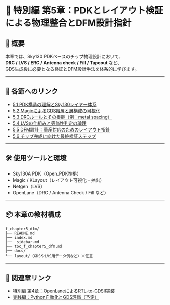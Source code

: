 # 🧬 特別編 第5章：PDKとレイアウト検証による物理整合とDFM設計指針

## 📘 概要

本章では、Sky130 PDKベースのチップ物理設計において、  
**DRC / LVS / ERC / Antenna check / Fill / Tapeout** など、  
GDS生成後に必要となる検証とDFM設計手法を体系的に学びます。

---

## 📖 各節へのリンク

- [5.1 PDK構造の理解とSky130レイヤー体系](docs/5_1_pdk_layer.md)
- [5.2 MagicによるGDS階層と層構成の可視化](docs/5_2_magic_gds.md)
- [5.3 DRCルールとその根拠（例：metal spacing）](docs/5_3_drc_check.md)
- [5.4 LVSの仕組みと等価性判定の論理](docs/5_4_lvs_check.md)
- [5.5 DFM設計：量産対応のためのレイアウト指針](docs/5_5_dfm_guideline.md)
- [5.6 チップ完成に向けた最終検証ステップ](docs/5_6_final_check.md)

---

## 🛠️ 使用ツールと環境

- Sky130A PDK（Open_PDK準拠）
- Magic / KLayout（レイアウト可視化・抽出）
- Netgen（LVS）
- OpenLane（DRC / Antenna Check / Fill など）

---

## 📦 本章の教材構成

```
f_chapter5_dfm/
├── README.md
├── index.md
├── _sidebar.md
├── toc_f_chapter5_dfm.md
├── docs/
└── layout/（GDSやLVS用データ例など）※任意
```

---

## 🔗 関連章リンク

- [特別編 第4章：OpenLaneによるRTL-to-GDSII実装](../f_chapter4_openlane/README.md)
- [実践編：Python自動化とGDS評価（予定）](../p_chapter6_practice/README.md)

